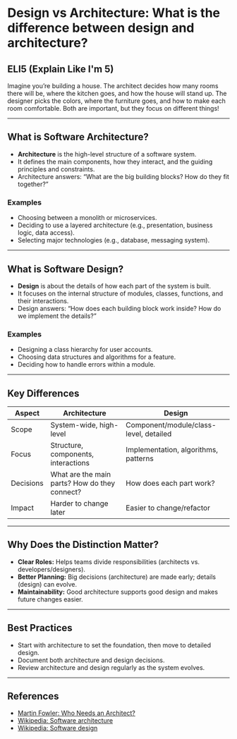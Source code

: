 # Design vs Architecture: What is the difference between design and architecture?

## ELI5 (Explain Like I'm 5)
Imagine you’re building a house. The architect decides how many rooms there will be, where the kitchen goes, and how the house will stand up. The designer picks the colors, where the furniture goes, and how to make each room comfortable. Both are important, but they focus on different things!

---

## What is Software Architecture?
- **Architecture** is the high-level structure of a software system.
- It defines the main components, how they interact, and the guiding principles and constraints.
- Architecture answers: “What are the big building blocks? How do they fit together?”

### Examples
- Choosing between a monolith or microservices.
- Deciding to use a layered architecture (e.g., presentation, business logic, data access).
- Selecting major technologies (e.g., database, messaging system).

---

## What is Software Design?
- **Design** is about the details of how each part of the system is built.
- It focuses on the internal structure of modules, classes, functions, and their interactions.
- Design answers: “How does each building block work inside? How do we implement the details?”

### Examples
- Designing a class hierarchy for user accounts.
- Choosing data structures and algorithms for a feature.
- Deciding how to handle errors within a module.

---

## Key Differences
| Aspect         | Architecture                                 | Design                                      |
|---------------|----------------------------------------------|---------------------------------------------|
| Scope         | System-wide, high-level                      | Component/module/class-level, detailed      |
| Focus         | Structure, components, interactions          | Implementation, algorithms, patterns        |
| Decisions     | What are the main parts? How do they connect?| How does each part work?                    |
| Impact        | Harder to change later                       | Easier to change/refactor                   |

---

## Why Does the Distinction Matter?
- **Clear Roles:** Helps teams divide responsibilities (architects vs. developers/designers).
- **Better Planning:** Big decisions (architecture) are made early; details (design) can evolve.
- **Maintainability:** Good architecture supports good design and makes future changes easier.

---

## Best Practices
- Start with architecture to set the foundation, then move to detailed design.
- Document both architecture and design decisions.
- Review architecture and design regularly as the system evolves.

---

## References
- [Martin Fowler: Who Needs an Architect?](https://martinfowler.com/ieeeSoftware/whoNeedsArchitect.pdf)
- [Wikipedia: Software architecture](https://en.wikipedia.org/wiki/Software_architecture)
- [Wikipedia: Software design](https://en.wikipedia.org/wiki/Software_design) 
